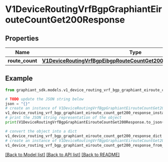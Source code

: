 # V1DeviceRoutingVrfBgpGraphiantEirouteCountGet200Response


## Properties

Name | Type | Description | Notes
------------ | ------------- | ------------- | -------------
**route_count** | [**V1DeviceRoutingVrfBgpEibgpRouteCountGet200ResponseEbgpRouteCount**](V1DeviceRoutingVrfBgpEibgpRouteCountGet200ResponseEbgpRouteCount.md) |  | [optional] 

## Example

```python
from graphiant_sdk.models.v1_device_routing_vrf_bgp_graphiant_eiroute_count_get200_response import V1DeviceRoutingVrfBgpGraphiantEirouteCountGet200Response

# TODO update the JSON string below
json = "{}"
# create an instance of V1DeviceRoutingVrfBgpGraphiantEirouteCountGet200Response from a JSON string
v1_device_routing_vrf_bgp_graphiant_eiroute_count_get200_response_instance = V1DeviceRoutingVrfBgpGraphiantEirouteCountGet200Response.from_json(json)
# print the JSON string representation of the object
print(V1DeviceRoutingVrfBgpGraphiantEirouteCountGet200Response.to_json())

# convert the object into a dict
v1_device_routing_vrf_bgp_graphiant_eiroute_count_get200_response_dict = v1_device_routing_vrf_bgp_graphiant_eiroute_count_get200_response_instance.to_dict()
# create an instance of V1DeviceRoutingVrfBgpGraphiantEirouteCountGet200Response from a dict
v1_device_routing_vrf_bgp_graphiant_eiroute_count_get200_response_from_dict = V1DeviceRoutingVrfBgpGraphiantEirouteCountGet200Response.from_dict(v1_device_routing_vrf_bgp_graphiant_eiroute_count_get200_response_dict)
```
[[Back to Model list]](../README.md#documentation-for-models) [[Back to API list]](../README.md#documentation-for-api-endpoints) [[Back to README]](../README.md)


